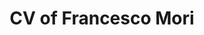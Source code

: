---
permalink: /cv/
layout: null
title: "CV of Francesco Mori"
redirect_to:
  - /files/Mori_CV.pdf
redirect_from: 
  - /cv/
  - /cv.html
---
